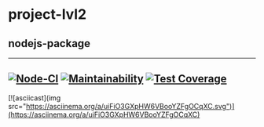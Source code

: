 # project-lvl2

## nodejs-package
---
[![Node-CI](https://github.com/fill1986/frontend-project-lvl2/workflows/Node%20CI/badge.svg?branch=master)](https://github.com/fill1986/frontend-project-lvl2/workflows/actions)
[![Maintainability](https://api.codeclimate.com/v1/badges/cf5cb15b15264ba51ee3/maintainability)](https://codeclimate.com/github/fill1986/frontend-project-lvl2/maintainability)
[![Test Coverage](https://api.codeclimate.com/v1/badges/cf5cb15b15264ba51ee3/test_coverage)](https://codeclimate.com/github/fill1986/frontend-project-lvl2/test_coverage)
---
[![asciicast](img src="https://asciinema.org/a/uiFiO3GXpHW6VBooYZFgOCqXC.svg")](https://asciinema.org/a/uiFiO3GXpHW6VBooYZFgOCqXC)